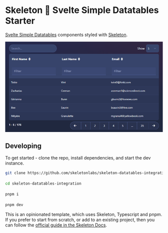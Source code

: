# Skeleton 🤝 Svelte Simple Datatables Starter

[Svelte Simple Datatables](https://vincjo.fr/datatables/home) components styled with [Skeleton](https://www.skeleton.dev/).

![example](static/ssd-skeleton.gif)

## Developing

To get started - clone the repo, install dependencies, and start the dev instance.

```bash
git clone https://github.com/skeletonlabs/skeleton-datatables-integration.git

cd skeleton-datatables-integration

pnpm i

pnpm dev
```

This is an opinionated template, which uses Skeleton, Typescript and pnpm. If you prefer to start from scratch, or add to an existing project, then you can follow the [official guide in the Skeleton Docs](https://www.skeleton.dev/docs/ssd).
